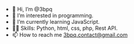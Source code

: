 - 👋 Hi, I’m @3bpq
- 👀 I’m interested in programming. 
- 🌱 I’m currently learning JavaScript.
- 👨‍💻 Skills: Python, html, css, php, Rest API.
- 📫 How to reach me 3bpq.contact@gmail.com

